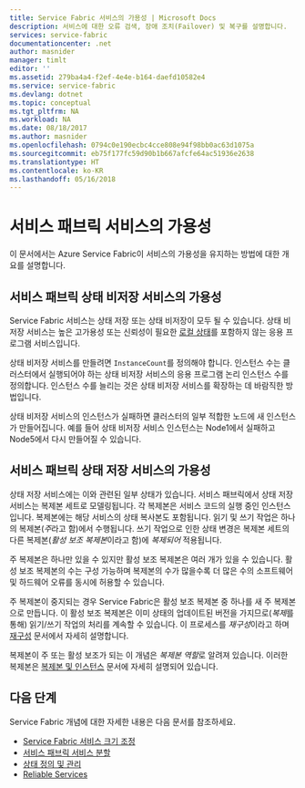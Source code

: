 ```yaml
---
title: Service Fabric 서비스의 가용성 | Microsoft Docs
description: 서비스에 대한 오류 검색, 장애 조치(Failover) 및 복구를 설명합니다.
services: service-fabric
documentationcenter: .net
author: masnider
manager: timlt
editor: ''
ms.assetid: 279ba4a4-f2ef-4e4e-b164-daefd10582e4
ms.service: service-fabric
ms.devlang: dotnet
ms.topic: conceptual
ms.tgt_pltfrm: NA
ms.workload: NA
ms.date: 08/18/2017
ms.author: masnider
ms.openlocfilehash: 0794c0e190ecbc4cce808e94f98bb0ac63d1075a
ms.sourcegitcommit: eb75f177fc59d90b1b667afcfe64ac51936e2638
ms.translationtype: HT
ms.contentlocale: ko-KR
ms.lasthandoff: 05/16/2018
---
```

# <a name="availability-of-service-fabric-services"></a>서비스 패브릭 서비스의 가용성
이 문서에서는 Azure Service Fabric이 서비스의 가용성을 유지하는 방법에 대한 개요를 설명합니다.

## <a name="availability-of-service-fabric-stateless-services"></a>서비스 패브릭 상태 비저장 서비스의 가용성
Service Fabric 서비스는 상태 저장 또는 상태 비저장이 모두 될 수 있습니다. 상태 비저장 서비스는 높은 고가용성 또는 신뢰성이 필요한 [로컬 상태](service-fabric-concepts-state.md)를 포함하지 않는 응용 프로그램 서비스입니다.

상태 비저장 서비스를 만들려면 `InstanceCount`를 정의해야 합니다. 인스턴스 수는 클러스터에서 실행되어야 하는 상태 비저장 서비스의 응용 프로그램 논리 인스턴스 수를 정의합니다. 인스턴스 수를 늘리는 것은 상태 비저장 서비스를 확장하는 데 바람직한 방법입니다.

상태 비저장 서비스의 인스턴스가 실패하면 클러스터의 일부 적합한 노드에 새 인스턴스가 만들어집니다. 예를 들어 상태 비저장 서비스 인스턴스는 Node1에서 실패하고 Node5에서 다시 만들어질 수 있습니다.

## <a name="availability-of-service-fabric-stateful-services"></a>서비스 패브릭 상태 저장 서비스의 가용성
상태 저장 서비스에는 이와 관련된 일부 상태가 있습니다. 서비스 패브릭에서 상태 저장 서비스는 복제본 세트로 모델링됩니다. 각 복제본은 서비스 코드의 실행 중인 인스턴스입니다. 복제본에는 해당 서비스의 상태 복사본도 포함됩니다. 읽기 및 쓰기 작업은 하나의 복제본(*주*라고 함)에서 수행됩니다. 쓰기 작업으로 인한 상태 변경은 복제본 세트의 다른 복제본(*활성 보조 복제본*이라고 함)에 *복제되어* 적용됩니다. 

주 복제본은 하나만 있을 수 있지만 활성 보조 복제본은 여러 개가 있을 수 있습니다. 활성 보조 복제본의 수는 구성 가능하며 복제본의 수가 많을수록 더 많은 수의 소프트웨어 및 하드웨어 오류를 동시에 허용할 수 있습니다.

주 복제본이 중지되는 경우 Service Fabric은 활성 보조 복제본 중 하나를 새 주 복제본으로 만듭니다. 이 활성 보조 복제본은 이미 상태의 업데이트된 버전을 가지므로(*복제*를 통해) 읽기/쓰기 작업의 처리를 계속할 수 있습니다. 이 프로세스를 *재구성*이라고 하며 [재구성](service-fabric-concepts-reconfiguration.md) 문서에서 자세히 설명합니다.

복제본이 주 또는 활성 보조가 되는 이 개념은 *복제본 역할*로 알려져 있습니다. 이러한 복제본은 [복제본 및 인스턴스](service-fabric-concepts-replica-lifecycle.md) 문서에 자세히 설명되어 있습니다. 

## <a name="next-steps"></a>다음 단계
Service Fabric 개념에 대한 자세한 내용은 다음 문서를 참조하세요.

- [Service Fabric 서비스 크기 조정](service-fabric-concepts-scalability.md)
- [서비스 패브릭 서비스 분할](service-fabric-concepts-partitioning.md)
- [상태 정의 및 관리](service-fabric-concepts-state.md)
- [Reliable Services](service-fabric-reliable-services-introduction.md)

